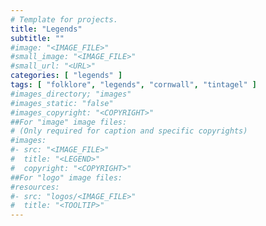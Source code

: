 ```yaml
---
# Template for projects.
title: "Legends"
subtitle: ""
#image: "<IMAGE_FILE>"
#small_image: "<IMAGE_FILE>"
#small_url: "<URL>"
categories: [ "legends" ]
tags: [ "folklore", "legends", "cornwall", "tintagel" ]
#images_directory; "images"
#images_static: "false"
#images_copyright: "<COPYRIGHT>"
##For "image" image files:
# (Only required for caption and specific copyrights)
#images:
#- src: "<IMAGE_FILE>"
#  title: "<LEGEND>"
#  copyright: "<COPYRIGHT>"
##For "logo" image files:
#resources:
#- src: "logos/<IMAGE_FILE>"
#  title: "<TOOLTIP>"
---
```


